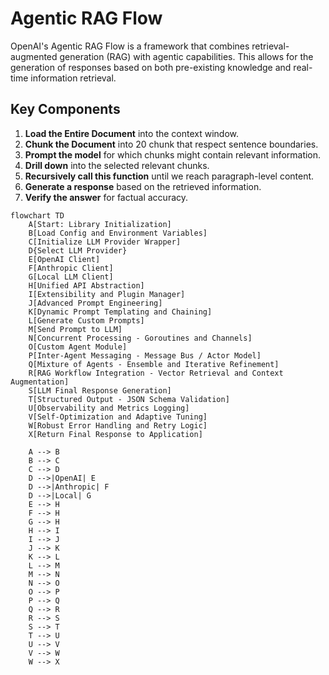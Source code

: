 # Agentic RAG Flow

OpenAI's Agentic RAG Flow is a framework that combines retrieval-augmented generation (RAG) with agentic capabilities. This allows for the generation of responses based on both pre-existing knowledge and real-time information retrieval.

## Key Components

1. **Load the Entire Document** into the context window.
2. **Chunk the Document** into 20 chunk that respect sentence boundaries.
3. **Prompt the model** for which chunks might contain relevant information.
4. **Drill down** into the selected relevant chunks.
5. **Recursively call this function** until we reach paragraph-level content.
6. **Generate a response** based on the retrieved information.
7. **Verify the answer** for factual accuracy.

```mermaid
flowchart TD
    A[Start: Library Initialization]
    B[Load Config and Environment Variables]
    C[Initialize LLM Provider Wrapper]
    D{Select LLM Provider}
    E[OpenAI Client]
    F[Anthropic Client]
    G[Local LLM Client]
    H[Unified API Abstraction]
    I[Extensibility and Plugin Manager]
    J[Advanced Prompt Engineering]
    K[Dynamic Prompt Templating and Chaining]
    L[Generate Custom Prompts]
    M[Send Prompt to LLM]
    N[Concurrent Processing - Goroutines and Channels]
    O[Custom Agent Module]
    P[Inter-Agent Messaging - Message Bus / Actor Model]
    Q[Mixture of Agents - Ensemble and Iterative Refinement]
    R[RAG Workflow Integration - Vector Retrieval and Context Augmentation]
    S[LLM Final Response Generation]
    T[Structured Output - JSON Schema Validation]
    U[Observability and Metrics Logging]
    V[Self-Optimization and Adaptive Tuning]
    W[Robust Error Handling and Retry Logic]
    X[Return Final Response to Application]

    A --> B
    B --> C
    C --> D
    D -->|OpenAI| E
    D -->|Anthropic| F
    D -->|Local| G
    E --> H
    F --> H
    G --> H
    H --> I
    I --> J
    J --> K
    K --> L
    L --> M
    M --> N
    N --> O
    O --> P
    P --> Q
    Q --> R
    R --> S
    S --> T
    T --> U
    U --> V
    V --> W
    W --> X
```